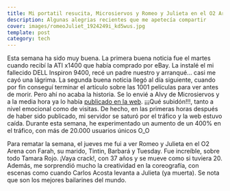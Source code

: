 ```yaml
---
title: Mi portatil resucita, Microsiervos y Romeo y Julieta en el O2 Arena
description: Algunas alegrias recientes que me apetecía compartir
cover: images/romeoJuliet_1924249i_kd5wus.jpg
template: post
category: tech
---
```


Esta semana ha sido muy buena. La primera buena noticia fue el martes cuando recibí la ATI x1400 que había comprado por eBay. La instalé el mi fallecido DELL Inspiron 9400, recé un padre nuestro y arranqué… casi me cayó una lágrima. La segunda buena noticia llegó al día siguiente, cuando por fin conseguí terminar el artículo sobre las 1001 películas para ver antes de morir. Pero ahí no acaba la historia. Se lo envié a Alvy de Microsiervos y a la media hora ya lo había [publicado en la web](http://www.microsiervos.com/archivo/peliculas-tv/1001-peliculas-ver.html). ¡¡¡Qué subidón!!!, tanto a nivel emocional como de visitas. De hecho, en las primeras horas después de haber sido publicado, mi servidor se saturó por el tráfico y la web estuvo caída. Durante esta semana, he experimentado un aumento de un 400% en el tráfico, con más de 20.000 usuarios únicos O_O

Para rematar la semana, el jueves me fui a ver Romeo y Julieta en el O2 Arena con Farah, su marido, Tintin, Barbará y Tuesday. Fue increíble, sobre todo Tamara Rojo. ¡Vaya crack!, con 37 años y se mueve como si tuviera 20. Además, me sorprendió mucho la creatividad en la coreografía, con escenas como cuando Carlos Acosta levanta a Julieta (ya muerta). Se nota que son los mejores bailarines del mundo.
